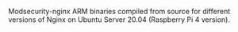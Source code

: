 Modsecurity-nginx ARM binaries compiled from source for different versions of Nginx on Ubuntu Server 20.04 (Raspberry Pi 4 version).
